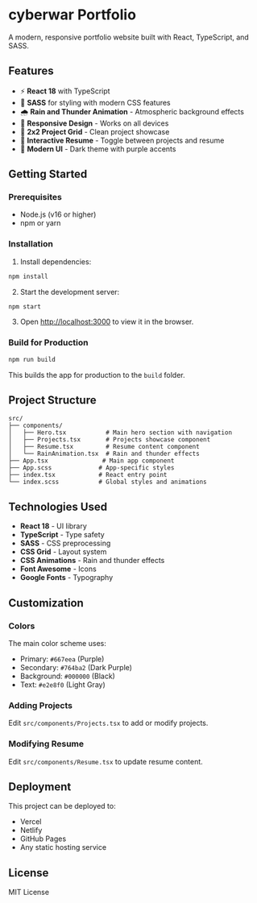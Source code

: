 # cyberwar Portfolio

A modern, responsive portfolio website built with React, TypeScript, and SASS.

## Features

- ⚡ **React 18** with TypeScript
- 🎨 **SASS** for styling with modern CSS features
- 🌧️ **Rain and Thunder Animation** - Atmospheric background effects
- 📱 **Responsive Design** - Works on all devices
- 🎯 **2x2 Project Grid** - Clean project showcase
- 📄 **Interactive Resume** - Toggle between projects and resume
- 🚀 **Modern UI** - Dark theme with purple accents

## Getting Started

### Prerequisites

- Node.js (v16 or higher)
- npm or yarn

### Installation

1. Install dependencies:
```bash
npm install
```

2. Start the development server:
```bash
npm start
```

3. Open [http://localhost:3000](http://localhost:3000) to view it in the browser.

### Build for Production

```bash
npm run build
```

This builds the app for production to the `build` folder.

## Project Structure

```
src/
├── components/
│   ├── Hero.tsx           # Main hero section with navigation
│   ├── Projects.tsx       # Projects showcase component
│   ├── Resume.tsx         # Resume content component
│   └── RainAnimation.tsx  # Rain and thunder effects
├── App.tsx               # Main app component
├── App.scss             # App-specific styles
├── index.tsx            # React entry point
└── index.scss           # Global styles and animations
```

## Technologies Used

- **React 18** - UI library
- **TypeScript** - Type safety
- **SASS** - CSS preprocessing
- **CSS Grid** - Layout system
- **CSS Animations** - Rain and thunder effects
- **Font Awesome** - Icons
- **Google Fonts** - Typography

## Customization

### Colors
The main color scheme uses:
- Primary: `#667eea` (Purple)
- Secondary: `#764ba2` (Dark Purple)
- Background: `#000000` (Black)
- Text: `#e2e8f0` (Light Gray)

### Adding Projects
Edit `src/components/Projects.tsx` to add or modify projects.

### Modifying Resume
Edit `src/components/Resume.tsx` to update resume content.

## Deployment

This project can be deployed to:
- Vercel
- Netlify
- GitHub Pages
- Any static hosting service

## License

MIT License
